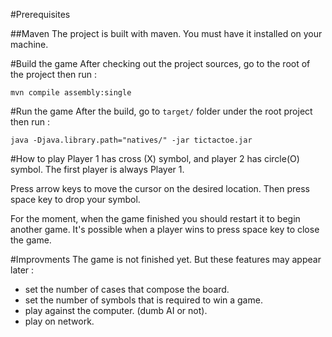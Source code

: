 #Prerequisites

##Maven
The project is built with maven. You must have it installed on your machine.

#Build the game
After checking out the project sources, go to the root of the project then run :

`mvn compile assembly:single`

#Run the game
After the build, go to `target/` folder under the root project then run :

`java -Djava.library.path="natives/" -jar tictactoe.jar`

#How to play
Player 1 has cross (X) symbol, and player 2 has circle(O) symbol. The first player is always Player 1.

Press arrow keys to move the cursor on the desired location. Then press space key to drop your symbol.

For the moment, when the game finished you should restart it to begin another game. 
It's possible when a player wins to press space key to close the game.

#Improvments
The game is not finished yet. But these features may appear later :

- set the number of cases that compose the board.
- set the number of symbols that is required to win a game.
- play against the computer. (dumb AI or not).
- play on network.

